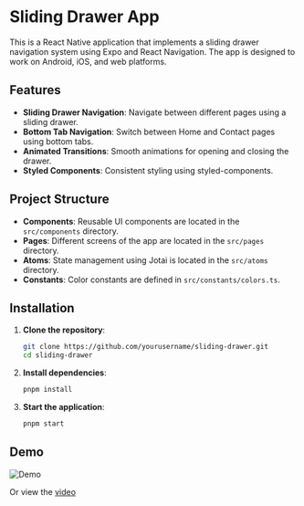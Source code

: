 # Sliding Drawer App

This is a React Native application that implements a sliding drawer navigation system using Expo and React Navigation. The app is designed to work on Android, iOS, and web platforms.

## Features

- **Sliding Drawer Navigation**: Navigate between different pages using a sliding drawer.
- **Bottom Tab Navigation**: Switch between Home and Contact pages using bottom tabs.
- **Animated Transitions**: Smooth animations for opening and closing the drawer.
- **Styled Components**: Consistent styling using styled-components.

## Project Structure

- **Components**: Reusable UI components are located in the `src/components` directory.
- **Pages**: Different screens of the app are located in the `src/pages` directory.
- **Atoms**: State management using Jotai is located in the `src/atoms` directory.
- **Constants**: Color constants are defined in `src/constants/colors.ts`.

## Installation

1. **Clone the repository**:

   ```bash
   git clone https://github.com/yourusername/sliding-drawer.git
   cd sliding-drawer
   ```

2. **Install dependencies**:

   ```bash
   pnpm install
   ```

3. **Start the application**:
   ```bash
   pnpm start
   ```

## Demo

![Demo](./assets/demo.gif)

Or view the [video](./assets/demo.mp4)
